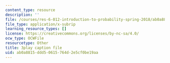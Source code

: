 ```yaml
---
content_type: resource
description: ''
file: /courses/res-6-012-introduction-to-probability-spring-2018/ab0a8815ddd50615764d2e5cf0be19aa_kwbDWPrPfQI.srt
file_type: application/x-subrip
learning_resource_types: []
license: https://creativecommons.org/licenses/by-nc-sa/4.0/
ocw_type: OCWFile
resourcetype: Other
title: 3play caption file
uid: ab0a8815-ddd5-0615-764d-2e5cf0be19aa
---
```

